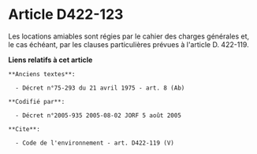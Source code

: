 # Article D422-123

Les locations amiables sont régies par le cahier des charges générales et, le cas échéant, par les clauses particulières
prévues à l'article D. 422-119.

**Liens relatifs à cet article**

	**Anciens textes**:

	  - Décret n°75-293 du 21 avril 1975 - art. 8 (Ab)

	**Codifié par**:

	  - Décret n°2005-935 2005-08-02 JORF 5 août 2005

	**Cite**:

	  - Code de l'environnement - art. D422-119 (V)
